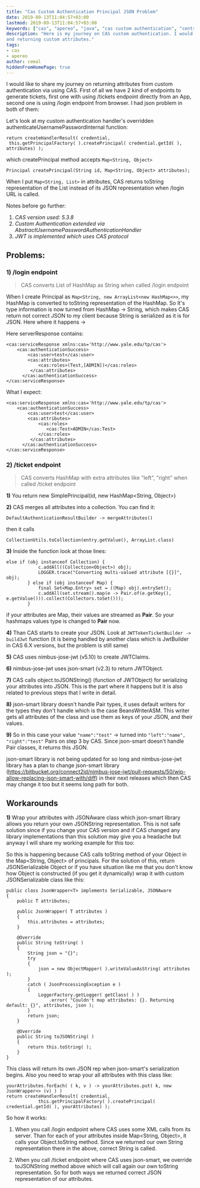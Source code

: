 ```yaml
---
title: "Cas Custom Authentication Principal JSON Problem"
date: 2019-09-13T11:04:57+03:00
lastmod: 2019-09-13T11:04:57+03:00
keywords: ["cas", "apereo", "java", "cas custom authentication", "central authentication server"]
description: "Here is my journey on CAS custom authentication. I would like to share my experiences on CAS Principals
and returning custom attributes."
tags:
- cas
- apereo
author: cemal
hiddenFromHomePage: true
---
```

I would like to share my journey on returning attributes from custom authentication via using CAS. First of all we have
2 kind of endpoints to generate tickets, first one with using /tickets endpoint directly from an App, second one is
using /login endpoint from browser. I had json problem in both of them: 

Let's look at my custom authentication handler's overridden authenticateUsernamePasswordInternal function:


    return createHandlerResult( credential,
     this.getPrincipalFactory( ).createPrincipal( credential.getId( ), attributes) );


which createPrincipal method accepts `Map<String, Object>`

    Principal createPrincipal(String id, Map<String, Object> attributes);

When I put `Map<String, List>` in attributes, CAS returns toString representation of the List instead of its 
JSON representation when /login URL is called.

Notes before go further:

 1. *CAS version used: 5.3.8*
 2. *Custom Authentication extended via AbstractUsernamePasswordAuthenticationHandler*
 3. *JWT is implemented which uses CAS protocol*

## Problems:

### 1) /login endpoint

> CAS converts List of HashMap as String when called /login endpoint

When I create Principal as `Map<String, new ArrayList<new HashMap<>>`, my HashMap is converted to toString
representation of the HashMap. So It's type information is now turned from HashMap -> String, which makes CAS return not
correct JSON to my client because String is serialized as it is for JSON. Here where it happens ->

Here serverResponse contains:

    <cas:serviceResponse xmlns:cas='http://www.yale.edu/tp/cas'>
        <cas:authenticationSuccess>
            <cas:user>test</cas:user>
            <cas:attributes>
                <cas:roles>(Test,[ADMIN])</cas:roles>
             </cas:attributes>
          </cas:authenticationSuccess>
    </cas:serviceResponse>

What I expect:

    <cas:serviceResponse xmlns:cas='http://www.yale.edu/tp/cas'>
        <cas:authenticationSuccess>
            <cas:user>test</cas:user>
            <cas:attributes>
                <cas:roles>
                   <cas:Test>ADMIN</cas:Test>
                </cas:roles>
             </cas:attributes>
          </cas:authenticationSuccess>
    </cas:serviceResponse>

### 2) /ticket endpoint

> CAS converts HashMap with extra attributes like "left", "right" when called /ticket endpoint

**1)** You return new SimplePrincipal(id, new HashMap<String, Object>)

**2)** CAS merges all attributes into a collection. You can find it: 

    DefaultAuthenticationResultBuilder -> mergeAttributes()

then it calls 

    CollectionUtils.toCollection(entry.getValue(), ArrayList.class)

**3)** Inside the function look at those lines:

    else if (obj instanceof Collection) {
                c.addAll((Collection<Object>) obj);
                LOGGER.trace("Converting multi-valued attribute [{}]", obj);
            } else if (obj instanceof Map) {
                final Set<Map.Entry> set = ((Map) obj).entrySet();
                c.addAll(set.stream().map(e -> Pair.of(e.getKey(), e.getValue())).collect(Collectors.toSet()));
            } 

if your attributes are Map, their values are streamed as **Pair**. So your hashmaps values type is changed to **Pair** now.

**4)** Than CAS starts to create your JSON. Look at 
`JWTTokenTicketBuilder -> buildJwt` function (it is being handled by another class which is  JwtBuilder in CAS 6.X versions, but the problem is still same)

**5)** CAS uses nimbus-jose-jwt (v5.10) to create JWTClaims.

**6)** nimbus-jose-jwt uses json-smart (v2.3) to return JWTObject.

**7)** CAS calls object.toJSONString() (function of JWTObject) for serializing your attributes into JSON. 
This is the part where it happens but it is also related to previous steps that I write in detail.

**8)** json-smart library doesn't handle Pair types, it uses default writers for the types they don't handle which is 
the case BeansWriterASM. This writer gets all attributes of the class and use them as keys of your JSON, and their values. 

**9)** So in this case your value `"name":"test"` -> turned into `"left":"name", "right":"test"` Pairs on step 3 by CAS.
 Since json-smart doesn't handle Pair classes, it returns this JSON.

json-smart library is not being updated for so long and nimbus-jose-jwt library has a plan to change json-smart library 
(https://bitbucket.org/connect2id/nimbus-jose-jwt/pull-requests/50/wip-allow-replacing-json-smart-with/diff) in their 
next releases which then CAS may change it too but it seems long path for both.

## Workarounds

**1)** Wrap your attributes with JSONAware class which json-smart library allows you return your own JSONString 
representation. This is not safe solution since if you change your CAS version and if CAS changed any library 
implementations than this solution may give you a headache but anyway I will share my working example for this too:

So this is happening because CAS calls toString method of your Object in the Map<String, Object> of principals. For the
solution of this, return JSONSerializable Object or if you have situation like me that you don't know how Object is
constructed (if you get it dynamically) wrap it with custom JSONSerializable class like this:

    public class JsonWrapper<T> implements Serializable, JSONAware
    {
        public T attributes;
    
        public JsonWrapper( T attributes )
        {
            this.attributes = attributes;
        }
    
        @Override
        public String toString( )
        {
            String json = "{}";
            try
            {
                json = new ObjectMapper( ).writeValueAsString( attributes );
            }
            catch ( JsonProcessingException e )
            {
                LoggerFactory.getLogger( getClass( ) )
                    .error( "Couldn't map attributes: {}. Returning default: {}", attributes, json );
            }
            return json;
        }
    
        @Override
        public String toJSONString( )
        {
            return this.toString( );
        }
    }

This class will return its own JSON rep when json-smart's serialization begins.
 Also you need to wrap your all attributes with this class like:

    yourAttributes.forEach( ( k, v ) -> yourAttributes.put( k, new JsonWrapper<> (v) ) )
    return createHandlerResult( credential,
    			this.getPrincipalFactory( ).createPrincipal( credential.getId( ), yourAttributes) );

So how it works:

1) When you call /login endpoint where CAS uses some XML calls from its server. Than for each of your attributes
inside Map<String, Object>, it calls your Object.toString method. Since we returned our own String representation there
in the above, correct String is called.

2) When you call /ticket endpoint where CAS uses json-smart, we override toJSONString method above which will call again
our own toString representation. So for both ways we returned correct JSON representation of our attributes.